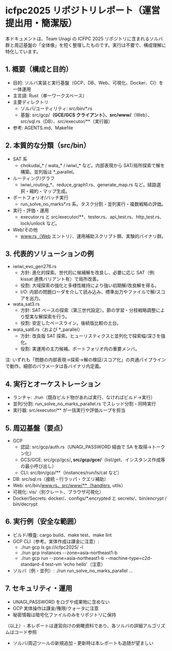 # icfpc2025 リポジトリレポート（運営提出用・簡潔版）

本ドキュメントは、Team Unagi の ICFPC 2025 リポジトリに含まれるソルバ群と周辺基盤の「全体像」を短く整理したものです。実行は不要で、構成理解に特化しています。

## 1. 概要（構成と目的）
- 目的: ソルバ実装と実行基盤（GCP、DB、Web、可視化、Docker、CI）を一体運用
- 主言語: Rust（単一ワークスペース）
- 主要ディレクトリ
  - ソルバ/ユーティリティ: src/bin/*.rs
  - 基盤: src/gcp/**（GCE/GCS クライアント）、src/www/**（Web）、src/sql.rs（DB）、src/executor/**（実行器）
- 参考: AGENTS.md、Makefile

## 2. 本質的な分類（src/bin）
- SAT 系
  - chokudai_* / wata_* / iwiwi_* など。内部表現から SAT/局所探索で解を構築。並列版は *_parallel。
- ルーティング/グラフ
  - iwiwi_routing_*、reduce_graph1.rs、generate_map.rs など。経路選択・縮約・マップ生成。
- ポートフォリオ/バッチ実行
  - run_solve_no_marks*.rs 系。タスク分割・並列実行・複数戦略の評価。
- 実行・評価・運用
  - executor.rs と src/executor/**、tester.rs、api_test.rs、http_test.rs、lock/unlock など。
- Web/その他
  - www.rs（Web エントリ）、運用補助スクリプト類、実験的バイナリ群。

## 3. 代表的ソリューションの例
- iwiwi_evo_gen276.rs
  - 方針: 進化的探索。世代的に候補解を改良し、必要に応じ SAT（例: kissat 連携バリアント有）で局所改善。
  - 役割: 大域探索の強化と多様性維持により強い初期解/改良解を得る。
  - I/O: 内部の問題ローダを介して読み込み、標準出力やファイルで解/スコアを出力。
- wata_sat3.rs
  - 方針: SAT ベースの探索（第三世代設定）。節の学習・分枝戦略調整により堅実な解探索を行う。
  - 役割: 安定したベースライン。後続版比較の土台。
- wata_sat6.rs（および *_parallel）
  - 方針: 改良版 SAT 探索。ヒューリスティクスと並列化で探索幅/深さを強化。
  - 役割: 実運用の主力候補。ポートフォリオ内の重要メンバ。

注: いずれも「問題の内部表現→探索→解の検証/スコア化」の共通パイプラインで動作。細部のパラメータは各バイナリ内定義。

## 4. 実行とオーケストレーション
- ランチャ: ./run（既存ビルド物があれば実行、なければビルド→実行）
- 並列/分割: run_solve_no_marks_parallel.rs でスレッド分割・同時実行
- 実行器: src/executor/** が一括実行や評価ループを担当

## 5. 周辺基盤（要点）
- GCP
  - 認証: src/gcp/auth.rs（UNAGI_PASSWORD 経由で SA を取得→トークン化）
  - GCS/GCE: src/gcp/gcs/**, src/gcp/gce/**（list/get、インスタンス作成等の最小呼び出し）
  - CLI: src/bin/gcp/**（instances/run/ls/cat など）
- DB: src/sql.rs（接続・行ラッパ・クエリ補助）
- Web: src/bin/www.rs、src/www/**（handlers, utils）
- 可視化: vis/（別クレート、ブラウザ可視化）
- Docker/Secrets: docker/、configs/*.encrypted と secrets/、bin/encrypt / bin/decrypt

## 6. 実行例（安全な範囲）
- ビルド/検査: cargo build、make test、make lint
- GCP CLI（参考。実体作成は課金に注意）:
  - ./run gcp ls gs://icfpc2025/ -l
  - ./run gcp instances --zone=asia-northeast1-b
  - ./run gcp run --zone=asia-northeast1-b --machine-type=c2d-standard-4 test-vm 'echo hello'（注意）
- ソルバ（例・並列）: ./run run_solve_no_marks_parallel …

## 7. セキュリティ・運用
- UNAGI_PASSWORD をログや成果物に含めない
- GCP 実体操作は課金/権限/クォータに注意
- 秘密情報は暗号化ファイルのみをリポジトリに保持

（以上）- 本レポートは運営向けの俯瞰資料であり、各ソルバの詳細アルゴリズムはコード参照
- ソルバ/周辺ツールの新規追加・更新時は本レポートも追随が望ましい
